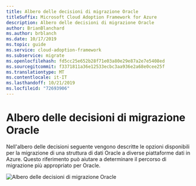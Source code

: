 ```yaml
---
title: Albero delle decisioni di migrazione Oracle
titleSuffix: Microsoft Cloud Adoption Framework for Azure
description: Albero delle decisioni di migrazione Oracle
author: BrianBlanchard
ms.author: brblanch
ms.date: 10/17/2019
ms.topic: guide
ms.service: cloud-adoption-framework
ms.subservice: migrate
ms.openlocfilehash: fd5cc25e652b28f71e03a80e29e87a2e7e5408ed
ms.sourcegitcommit: f3371811a36e12533ecbc3aa936e2a68e0cee25f
ms.translationtype: MT
ms.contentlocale: it-IT
ms.lasthandoff: 10/21/2019
ms.locfileid: "72693906"
---
```

# <a name="oracle-migration-decision-tree"></a>Albero delle decisioni di migrazione Oracle

Nell'albero delle decisioni seguente vengono descritte le opzioni disponibili per la migrazione di una struttura di dati Oracle a diverse piattaforme dati in Azure.
Questo riferimento può aiutare a determinare il percorso di migrazione più appropriato per Oracle.

![Albero delle decisioni di migrazione Oracle](../../_images/innovate/considerations/oracle-migration-decision-tree.png)
